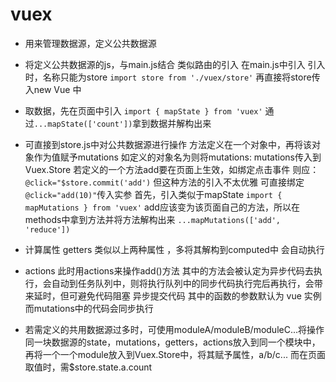 # vuex
- 用来管理数据源，定义公共数据源

- 将定义公共数据源的js，与main.js结合
  类似路由的引入
  在main.js中引入
  引入时，名称只能为store
  ```import store from './vuex/store'```
  再直接将store传入new Vue 中

- 取数据，先在页面中引入
  ``` import { mapState } from 'vuex' ```
  通过``` ...mapState(['count']) ```拿到数据并解构出来

- 可直接到store.js中对公共数据源进行操作
  方法定义在一个对象中，再将该对象作为值赋予mutations
  如定义的对象名为则将mutations: mutations传入到Vuex.Store
  若定义的一个方法add要在页面上生效，如绑定点击事件
  则应：```@click="$store.commit('add')```
  但这种方法的引入不太优雅
  可直接绑定```@click="add(10)"```传入实参
  首先，引入类似于mapState
  ``` import { mapMutations } from 'vuex' ```
  add应该变为该页面自己的方法，所以在methods中拿到方法并将方法解构出来
  ``` ...mapMutations(['add', 'reduce']) ```

- 计算属性 getters
  类似以上两种属性 ，多将其解构到computed中
  会自动执行

- actions
  此时用actions来操作add()方法
  其中的方法会被认定为异步代码去执行，会自动到任务队列中，则将执行队列中的同步代码执行完后再执行，会带来延时，但可避免代码阻塞
  异步提交代码
  其中的函数的参数默认为 vue 实例
  而mutations中的代码会同步执行

- 若需定义的共用数据源过多时，可使用moduleA/moduleB/moduleC...将操作同一块数据源的state，mutations，getters，actions放入到同一个模块中，再将一个一个module放入到Vuex.Store中，将其赋予属性，a/b/c...
而在页面取值时，需$store.state.a.count

